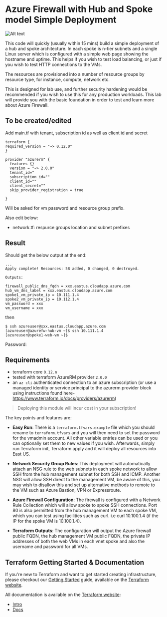 # Azure Firewall with Hub and Spoke model Simple Deployment

![Alt text](../master/supporting/diagram.jpg?raw=true "Diagram")

This code will quickly (usually within 15 mins) build a simple deployment of a hub and spoke architecture. In each spoke is n-tier subnets and a single Linux server which is configured with a simple web page showing the hostname and uptime. This helps if you wish to test load balancing, or just if you wish to test HTTP connections to the VMs.

The resources are provisioned into a number of resource groups by resource type, for instance, compute, network etc.

This is designed for lab use, and further security hardening would be recommended if you wish to use this for any production workloads. This lab will provide you with the basic foundation in order to test and learn more about Azure Firewall.

## To be created/edited

Add main.tf with tenant, subscription id as well as client id and secret

```
terraform {
required_version = "~> 0.12.0"
}

provider "azurerm" {
  features {}
  version = "~> 2.0.0"
  tenant_id="
  subscription_id=""
  client_id=""
  client_secret=""
  skip_provider_registration = true
  
}
```


Will be asked for vm password and resource group prefix. 

Also edit below:

- network.tf: respurce groups location and subnet prefixes

## Result

Should get the below output at the end:

```
...
Apply complete! Resources: 58 added, 0 changed, 0 destroyed.

Outputs:

firewall_public_dns_fqdn = xxx.eastus.cloudapp.azure.com
hub_vm_dns_label = xxx.eastus.cloudapp.azure.com
spoke1_vm_private_ip = 10.111.1.4
spoke2_vm_private_ip = 10.112.1.4
vm_password = xxx
vm_username = xxx
```

then

```
$ ssh azureuser@xxx.eastus.cloudapp.azure.com
[azureuser@azurefw-hub-vm ~]$ ssh 10.111.1.4
[azureuser@spoke1-web-vm ~]$
```

Password:

## Requirements

* terraform core `0.12.n`
* tested with terraform AzureRM provider `2.0.0`
* an `az cli` authenticated connection to an azure subscription (or use a managed identity or service principal to the azurerm provider block using instructions found here- <https://www.terraform.io/docs/providers/azurerm>)

> Deploying this module will incur cost in your subscription!

The key points and features are:

* **Easy Run**: There is a `terraform.tfvars.example` file which you should rename to `terraform.tfvars` and you will then need to set the password for the vmadmin account. All other variable entries can be used or you can optionally set them to new values if you wish. Afterwards, simply run Terraform init, Terraform apply and it will deploy all resources into East US.  

* **Network Security Group Rules**: This deployment will automatically attach an NSG rule to the web subnets in each spoke network to allow SSH from the hub management subnet for both SSH and ICMP. Another NSG will allow SSH direct to the management VM, be aware of this, you may wish to disallow this and set up alternative methods to remote to the VM such as Azure Bastion, VPN or Expressroute.

* **Azure Firewall Configuration**: The firewall is configured with a Network Rule Collection which will allow spoke to spoke SSH connections. Port 80 is also permitted from the hub management VM to each spoke VM, which you can test using facilities such as curl. i.e curl 10.100.1.4 (if the IP for the spoke VM is 10.100.1.4).

* **Terraform Outputs**: The configuration will output the Azure firewall public FQDN, the hub management VM public FQDN, the private IP addresses of both the web VMs in each vnet spoke and also the username and password for all VMs.

## Terraform Getting Started & Documentation

If you're new to Terraform and want to get started creating infrastructure, please checkout our [Getting Started](https://www.terraform.io/intro/getting-started/install.html) guide, available on the [Terraform website](http://www.terraform.io).

All documentation is available on the [Terraform website](http://www.terraform.io):

* [Intro](https://www.terraform.io/intro/index.html)
* [Docs](https://www.terraform.io/docs/index.html)

